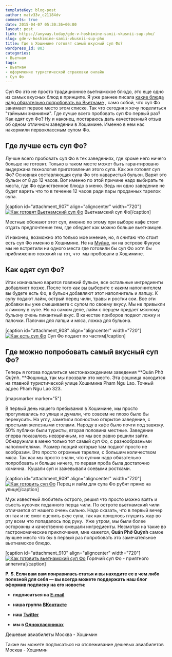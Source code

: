 ```yaml
---
templateKey: blog-post
author: matv33v_c21184dv
comments: true
date: 2015-04-07 05:30:36+00:00
layout: post
link: https://anyway.today/gde-v-hoshimine-samii-vkusnii-sup-pho/
slug: gde-v-hoshimine-samii-vkusnii-sup-pho
title: Где в Хошимине готовят самый вкусный суп Фо?
wordpress_id: 803
categories:
- Вьетнам
tags:
- Вьетнам
- оформление туристической страховки онлайн
- Суп Фо
---
```


Суп Фо это не просто традиционное вьетнамское блюдо, это еще одно из самых вкусных блюд в принципе. Я уже раннее писала [какие блюда надо обязательно попробовать во Вьетнаме](http://anyway.today/chto-poprobovat-vo-vietname/) , само собой, что суп Фо занимает первое место этом списке. Так что сегодня я хочу поделиться "тайными знаниями". Где лучше всего пробовать суп Фо первый раз?  Как едят суп Фо? Ну и наконец, постараюсь дать качественный отзыв об одном отличном заведении в Хошимине. Именно в нем нас накормили первоклассным супом Фо.




<!-- more -->





## Где лучше есть суп Фо?




Лучше всего пробовать суп Фо в тех заведениях, где кроме него ничего больше не готовят. Только в таком месте может быть гарантировано выдержана технология приготовления этого супа. Как же готовят суп Фо? Основная составляющая супа Фо это наваристый бульон. Варят это бульон от 8 до 12 часов. Вот именно по этой причине надо выбирать те места, где Фо единственное блюдо в меню. Ведь ни одно заведение не будет варить что то в течение 12 часов ради пары проданных тарелок супа.




[caption id="attachment_907" align="aligncenter" width="720"][![Как готовят Вьетнамский суп Фо](http://anyway.today/wp-content/uploads/2015/04/2014-10-26_Vietnam_0630.jpg)](http://anyway.today/wp-content/uploads/2015/04/2014-10-26_Vietnam_0630.jpg) Вьетнамский суп Фо[/caption]


Местные обожают этот суп, именно по этому при выборе кафе стоит отдать предпочтение тем, где обедает как можно больше вьетнамцев.




И наконец, возможно это только мое мнение, но, я считаю что стоит есть суп Фо именно в Хошимине. Не на [Муйне](http://anyway.today/otziv-restoran-madam-din/), ни на острове Фукуок мы не встретили ни одного места где готовили бы суп Фо хотя бы приближенно похожий на тот, что  мы пробовали в Хошимине.





## Как едят суп Фо?




Итак изначально варится говяжий бульон, все остальные ингредиенты добавляют позже. После того как вы выберите с каким наполнителем вы будете есть Фо, в бульон добавляют этот наполнитель и лапшу. К супу подают лайм, острый перец чили, травы и ростки сои. Все эти добавки вы уже смешиваете с супом по своему вкусу. Мы не привыкли к лимону в супе. Но на самом деле, лайм с перцем придает мясному бульону очень пикантный вкус. В качестве приборов подают ложку и палочки. Палочки для лапши и мяса, ложка для бульона.




[caption id="attachment_908" align="aligncenter" width="720"][![Как есть суп Фо](http://anyway.today/wp-content/uploads/2015/04/2014-11-02_Vietnam_1080.jpg)](http://anyway.today/wp-content/uploads/2015/04/2014-11-02_Vietnam_1080.jpg) Суп Фо подают по частям[/caption]


## Где можно попробовать самый вкусный суп Фо?




Теперь я готова поделиться местонахождением заведения **Quán Phở Quỳnh. **Фошница, так мы прозвали это место. Эта фошница находится на главной туристической улице Хошимина Pham Ngu Lao. Точный адрес Pham Ngu Lao 323.




[mapsmarker marker="5"]




В первый день нашего пребывания в Хошимине, мы просто прогуливались по улице и думали, что совсем не плохо было бы перекусить. На углу, заметили полностью открытое заведение, с простыми железными столами. Народу в кафе было почти под завязку.  50% публики были туристы, вторая половина местные. Заведение сперва показалось невзрачным, но мы все равно решили зайти. Обнаружили в меню только тот самый суп Фо, с разнообразными наполнителями.  Размер порций которые там подают просто не вообразим. Это просто огромные тарелки, с большим количеством мяса. Так как мы просто знали, что супчик надо обязательно попробовать и больше ничего, то первая проба была достаточно комична.  Кушали суп и зажевывали соевыми ростками.




[caption id="attachment_909" align="aligncenter" width="720"][![Как готовить суп Фо](http://anyway.today/wp-content/uploads/2015/04/2014-11-01_Vietnam_1038.jpg)](http://anyway.today/wp-content/uploads/2015/04/2014-11-01_Vietnam_1038.jpg) Перец и лайм для супа Фо рубят прямо на улице[/caption]


Муж известный любитель острого, решил что просто можно взять и съесть кусочек поданного перца чили. По остроте вьетнамский чили отличается от нашего очень сильно. Надо сказать, что в первый вечер он так и не смог оценить вкус супа, так как пришлось глушить жар во рту всем что попадалось под руку.  Уже утром, мы были более осторожны и качественно смешали ингредиенты. Несмотря на такие во гастрономические приключения, мне кажется, **Quán Phở Quỳnh** самое лучшее место что бы в первый раз попробовать это замечательное вьетнамское блюдо.




[caption id="attachment_910" align="aligncenter" width="720"][![Как готовить вьетнамский суп Фо](http://anyway.today/wp-content/uploads/2015/04/2014-10-18_Vietnam_0081.jpg)](http://anyway.today/wp-content/uploads/2015/04/2014-10-18_Vietnam_0081.jpg) Горячий суп Фо - приятного аппетита[/caption]

**P. S. Если вам вам понравилась статья и вы находите ее в чем либо полезной для себя — вы всегда можете поддержать наш блог оформив подписку на его новости:**



	
  * **подписаться на** [**E-mail**](https://feedburner.google.com/fb/a/mailverify?uri=Anywaytoday&amp;loc=en_US)

	
  * **наша группа** [**ВКонтакте**](http://vk.com/public90452188)

	
  * **наш [Twitter](https://twitter.com/TodayAnyway)**

	
  * **мы в [Одноклассниках](http://ok.ru/group/54402107244544)**


Дешевые авиабилеты Москва - Хошимин


Также вы можете подписаться на отслеживание дешевых авиабилетов Москва - Хошимин
